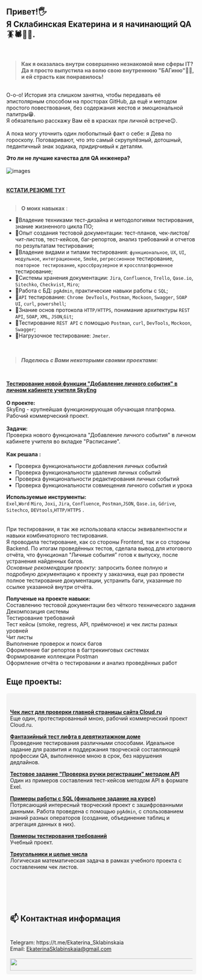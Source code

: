 ## Привет!🖐️  <br/> **Я Склабинская Екатерина  и я начинающий  QA** 🪳🕷️🐛🐞.
  
 <br/>

  
> **Как я оказалась внутри совершенно незнакомой мне сферы IT?  <br/>
>Да я просто выпустила на волю  свою внутреннюю "БАГиню"👑😁, и ей страсть как понравилось!**  
  <br/>
О-о-о! История эта слишком занятна, чтобы передавать её эпистолярным способом на просторах GitHub,  да ещё и методом простого повествования, без содержания жестов и эмоциональной палитры😁.  <br/>
Я обязательно расскажу Вам eё в красках при личной встрече😉.  <br/>
<br/>
А пока могу уточнить один любопытный факт о себе: я Дева по гороскопу. 
Поговаривают, что это самый скрупулёзный, дотошный, педантичный знак зодиака, придирчивый к деталям.  <br/>

**Это ли не лучшие  качества для QA инженера?**  
<br/>
![images](https://github.com/EkaterinaSklabinskaia/EkaterinaSklabinskaia/assets/142924275/1f61a7fd-752d-46e4-847d-7dcfdb5cafd1)  
<br/>  
 [**КСТАТИ,РЕЗЮМЕ ТУТ**](https://hh.ru/resume/8570f378ff0c6882c30039ed1f414251725753)
  <br/>
  <br/>
> **О моих навыках** :
* 🌱Владение техниками тест-дизайна и методологиями тестирования, знание жизненного цикла ПО;
* 🌱Опыт создания тестовой документации: тест-планов, чек-листов/чит-листов, тест-кейсов, баг-репортов, анализ требований и отчетов по результатам тестирования;
* 🌱Владение видами и типами тестирования: ``функциональное``, ``UX``, ``UI``, ``модульное``, ``интеграционное``, ``Smoke``, ``регрессионное`` тестирование, ``повторное тестирование``, ``кроссбраузерное`` и ``кроссплатформенное`` тестирование;
* 🌱Системы хранения документации: ``Jira``, ``Confluence``, ``Trello``, ``Qase.io``, ``Sitechko``, ``Checkvist``, ``Miro``;
* 🌱Работа с БД: ``pgAdmin``, практические навыки работы с ``SQL``;
* 🌱``АPI`` тестирование: ``Chrome DevTools``, ``Postman``, ``Mockoon``, ``Swagger``, ``SOAP UI``, ``curl``, ``powershell``;
* 🌱Знание основ протокола ``HTTP/HTTPS``, понимание архитектуры ``REST API``, ``SOAP``, ``XML``, ``JSON``,``Git``;
* 🌱Тестирование ``REST API`` с помощью ``Postman``, ``curl``, ``DevTools``, ``Mockoon``, ``Swagger``;
* 🌱Нагрузочное тестирование: ``Jmeter``.
  <br/>                                                                         
  <br/>
> ***Поделюсь с Вами некоторыми своими проектами:***
  <br/>
  
**[Тестирование новой функции "Добавление личного события" в личном кабинете учителя SkyEng](https://docs.google.com/document/d/14Yd6-19ixhwTlBxrrb1UZRtvHtiQJUQsoX7Odsu5J0o/edit?usp=sharing)**    
<br/>
 **О проекте:**   <br/>
 SkyEng - крупнейшая функционирующая обучающая платформа. Рабочий коммерческий проект.  
 <br/>
 **Задачи:**  <br/>
 Проверка нового функционала "Добавление личного события" в личном кабинете учителя во вкладке "Расписание".  
 <br/>
 **Как решала :** 
 - Проверка функциональности добавления личных событий
 - Проверка функциональности удаления личных событий
 - Проверка функциональности редактирования личных событий
 - Проверка функциональности совмещения личного события и урока
 
 **Используемые инструменты:**  <br/>
 ``Exel``,``Word`` ``Miro``, ``Joxi``, ``Jira``, ``Confluence``, ``Postman``,``JSON``, ``Qase.io``, ``Gdrive``, ``Sitechco``, ``DEVtools``,``HTTP/HTTPS`` .  
 <br/>  
 При тестировании, я так же использовала классы эквивалентности и навыки комбинаторного тестирования. 
<br/>
 Я проводила тестирование, как со стороны Frontend, так и со стороны Backend.
По итогам проведённых тестов, сделала вывод для  итогового отчёта, что  функционал "Личные события” готов к выпуску, после устранения найденных багов. 
<br/>
*Основные рекомендации проекту:* запросить более полную и подробную документацию к проекту у заказчика,
еще раз провести полное тестирование документации,
устранить баги, указанные по ссылке указанной внутри отчёта. 
<br/>

**Полученые на проекте навыки:**  <br/> 
Составлению тестовой документации  без чёткого технического задания <br/> 
Декомпозиция системы  <br/>
Тестирование требований  <br/>
Тест кейсы (smoke, regress, API, приёмочное)  и  чек листы разных уровней  <br/>
Чит листы  <br/>
Выполнение проверок и поиск багов  <br/>
Оформление баг репортов в багтрекинговых системах  <br/>
Формирование коллекции Postman  <br/>
Оформление отчёта о тестировании и анализ проведённых работ  <br/>

 
  ## Еще проекты:
<div style="background-color: #f4f4f4; padding: 10px; border-radius: 5px;">
  <br/>
  
**[Чек лист для проверки главной страницы сайта Cloud.ru ](https://docs.google.com/spreadsheets/d/1lhkVisMe3ItIhQXnWJFpJAmYwKRAwbEg/edit?usp=sharing&ouid=100825944939197315567&rtpof=true&sd=true)**   <br/> 
Еще один, протестированный мною, рабочий коммерческий проект Cloud.ru.

**[Фантазийный  тест лифта в девятиэтажном доме](https://docs.google.com/document/d/1iBx0ErnekuO8S-TobLdoM75NmKmubIP98k7VJuo32LQ/edit?usp=sharing)**  <br/>
  Проведение тестирования различными способами. Идеальное  задание для развития  и поддержания творческой составляющей профессии QA, выполненное мною в срок, без нарушения дедлайнов.

**[Тестовое задание "Проверка ручки регистрации" методом API](https://docs.google.com/spreadsheets/d/1RoSmxCc1xJEKeAvd2Z429zbZICBWRs3ZgyWm-K2r9ZE/edit?usp=sharing)**   <br/>
Один из примеров составления тест-кейсов методом API в формате Exel.

**[Примеры работы с SQL (финальное задание на курсе)](https://docs.google.com/document/d/1oUeXTVf19IBIkpD9sZSLVriX1z-bxaIk/edit?usp=sharing&ouid=100825944939197315567&rtpof=true&sd=true)**  <br/>
Потрясающий интересный творческий проект с зашифрованными данными. Работа проведена с помощью  ``pgAdmin``, с спользованием знаний  разных операторов  (создание, объединение таблиц и агрегация данных в них). 

**[Примеры тестирования требований](https://docs.google.com/spreadsheets/d/1MwmMkMQ6JjXGLJFnUfkH1wW0kqIIIrJhZOqNBbKE1Qc/edit?usp=sharing)**    <br/>
Учебный проект.

**[Треугольники и целые числа](https://docs.google.com/document/d/1JPFU7FIm4_EbbSQuLjbqIkmXGUWt2oXKA657MrbTwew/edit?usp=sharing)**   <br/>
Логическая математическая задача в рамках учебного проекта с составлением чек листов.
  <br/>                                                                         
  <br/>
    <br/>                                                                         
  <br/>
  ## 📫 Контактная информация  
  <br/>
 Telegram: https://t.me/Ekaterina_Sklabinskaia  
 <br/>
 Email:    <a href="mailto:EkaterinaSklabinskaia@gmail.com">EkaterinaSklabinskaia@gmail.com</a>
  
  <br/>
    
  <br/>
  <img src="https://pa1.narvii.com/7446/9f8a6f798ba73c14efc81d374004d266739c4909r1-400-50_hq.gif" height="32" width="1000"> 

